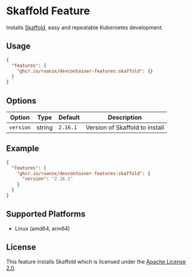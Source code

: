 # Skaffold Feature

Installs [Skaffold](https://skaffold.dev/), easy and repeatable Kubernetes development.

## Usage

```json
{
  "features": {
    "ghcr.io/ruanzx/devcontainer-features:skaffold": {}
  }
}
```

## Options

| Option | Type | Default | Description |
|--------|------|---------|-------------|
| `version` | string | `2.16.1` | Version of Skaffold to install |

## Example

```json
{
  "features": {
    "ghcr.io/ruanzx/devcontainer-features:skaffold": {
      "version": "2.16.1"
    }
  }
}
```

## Supported Platforms

- Linux (amd64, arm64)

## License

This feature installs Skaffold which is licensed under the [Apache License 2.0](https://github.com/GoogleContainerTools/skaffold/blob/main/LICENSE).
